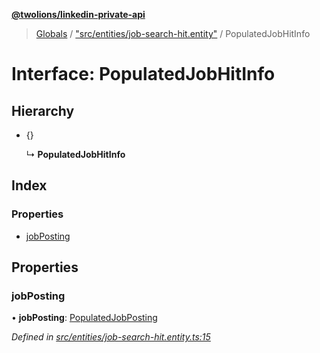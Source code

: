 **[@twolions/linkedin-private-api](../README.md)**

> [Globals](../globals.md) / ["src/entities/job-search-hit.entity"](../modules/_src_entities_job_search_hit_entity_.md) / PopulatedJobHitInfo

# Interface: PopulatedJobHitInfo

## Hierarchy

* {}

  ↳ **PopulatedJobHitInfo**

## Index

### Properties

* [jobPosting](_src_entities_job_search_hit_entity_.populatedjobhitinfo.md#jobposting)

## Properties

### jobPosting

•  **jobPosting**: [PopulatedJobPosting](_src_entities_job_search_hit_entity_.populatedjobposting.md)

*Defined in [src/entities/job-search-hit.entity.ts:15](https://github.com/twolionsco/linkedin-private-api/blob/a05191c/src/entities/job-search-hit.entity.ts#L15)*
